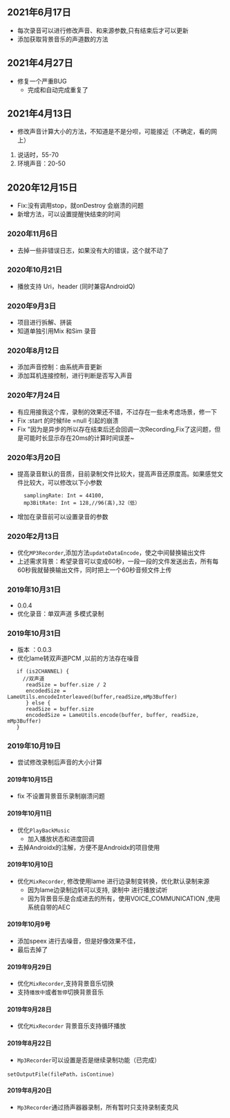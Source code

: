 ## 2021年6月17日
- 每次录音可以进行修改声音、和来源参数,只有结束后才可以更新
- 添加获取背景音乐的声道数的方法


## 2021年4月27日
- 修复一个严重BUG
  - 完成和自动完成重复了

## 2021年4月13日
- 修改声音计算大小的方法，不知道是不是分呗，可能接近（不确定，看的网上）
1. 说话时，55-70
2. 环境声音：20-50


## 2020年12月15日
- Fix:没有调用stop，就onDestroy 会崩溃的问题
- 新增方法，可以设置提醒快结束的时间

### 2020年11月6日
- 去掉一些非错误日志，如果没有大的错误，这个就不动了


### 2020年10月21日
- 播放支持 Uri，header (同时兼容AndroidQ)

### 2020年9月3日
- 项目进行拆解、拼装
- 知道单独引用Mix 和Sim 录音


### 2020年8月12日
- 添加声音控制：由系统声音更新
- 添加耳机连接控制，进行判断是否写入声音

### 2020年7月24日
- 有应用接我这个库，录制的效果还不错，不过存在一些未考虑场景，修一下
- Fix :start 的时候file =null 引起的崩溃
- Fix "因为是异步的所以存在结束后还会回调一次Recording,Fix了这问题，但是可能时长显示存在20ms的计算时间误差~

### 2020年3月20日
- 提高录音默认的音质，目前录制文件比较大，提高声音还原度高。如果感觉文件比较大，可以修改以下小参数
  ```
    samplingRate: Int = 44100,
    mp3BitRate: Int = 128,//96(高),32（低）
  ```
- 增加在录音前可以设置录音的参数


### 2020年2月13日
- 优化`MP3Recorder`,添加方法`updateDataEncode`，使之中间替换输出文件
- 上述需求背景：希望录音可以变成60秒，一段一段的文件发送出去，所有每60秒我就替换输出文件，同时把上一个60秒音频文件上传



### 2019年10月31日
- 0.0.4
- 优化录音：单双声道 多模式录制


### 2019年10月31日  
- 版本 ：0.0.3
- 优化lame转双声道PCM ,以前的方法存在噪音
```
   if (is2CHANNEL) {
     //双声道
      readSize = buffer.size / 2
      encodedSize = LameUtils.encodeInterleaved(buffer,readSize,mMp3Buffer)
      } else {
      readSize = buffer.size
      encodedSize = LameUtils.encode(buffer, buffer, readSize, mMp3Buffer)
   }
```

### 2019年10月19日
- 尝试修改录制后声音的大小计算


#### 2019年10月15日
- fix 不设置背景音乐录制崩溃问题


#### 2019年10月11日
- 优化`PlayBackMusic`
    - 加入播放状态和进度回调
- 去掉Androidx的注解，方便不是Androidx的项目使用

#### 2019年10月10日
- 优化`MixRecorder`, 修改使用lame 进行边录制变转换，优化默认录制来源
    - 因为lame边录制边转可以支持, 录制中 进行播放试听
    - 因为背景音乐是合成进去的所有，使用VOICE_COMMUNICATION ,使用系统自带的AEC
 

#### 2019年10月9号
- 添加speex 进行去噪音，但是好像效果不佳，
- 最后去掉了


#### 2019年9月29日
- 优化`MixRecorder`,支持背景音乐切换
- 支持`播放中`或者`暂停`切换背景音乐

#### 2019年9月28日
- 优化`MixRecorder` 背景音乐支持循环播放

#### 2019年8月22日
- `Mp3Recorder`可以设置是否是继续录制功能（已完成）
```
setOutputFile(filePath，isContinue) 
```

#### 2019年8月20日
- `Mp3Recorder`通过扬声器器录制，所有暂时只支持录制麦克风 